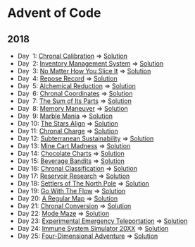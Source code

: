 # Advent of Code

## 2018

* Day &nbsp;1: [Chronal Calibration](https://adventofcode.com/2018/day/1) => [Solution](chronal_calibration/src/main.rs)
* Day &nbsp;2: [Inventory Management System](https://adventofcode.com/2018/day/2) => [Solution](inventory_management_system/src/main.rs)
* Day &nbsp;3: [No Matter How You Slice It](https://adventofcode.com/2018/day/3) => [Solution](fabric_slicing/src/main.rs)
* Day &nbsp;4: [Repose Record](https://adventofcode.com/2018/day/4) => [Solution](repose_record/src/main.rs)
* Day &nbsp;5: [Alchemical Reduction](https://adventofcode.com/2018/day/5) => [Solution](alchemical_reduction/src/main.rs)
* Day &nbsp;6: [Chronal Coordinates](https://adventofcode.com/2018/day/6) => [Solution](chronal_coordinates/src/main.rs)
* Day &nbsp;7: [The Sum of Its Parts](https://adventofcode.com/2018/day/7) => [Solution](sum_of_its_parts/src/main.rs)
* Day &nbsp;8: [Memory Maneuver](https://adventofcode.com/2018/day/8) => [Solution](memory_maneuver/src/main.rs)
* Day &nbsp;9: [Marble Mania](https://adventofcode.com/2018/day/9) => [Solution](marble_mania/src/main.rs)
* Day 10: [The Stars Align](https://adventofcode.com/2018/day/10) => [Solution](stars_align/src/main.rs)
* Day 11: [Chronal Charge](https://adventofcode.com/2018/day/11) => [Solution](chronal_charge/src/main.rs)
* Day 12: [Subterranean Sustainability](https://adventofcode.com/2018/day/12) => [Solution](subterranean_sustainability/src/main.rs)
* Day 13: [Mine Cart Madness](https://adventofcode.com/2018/day/13) => [Solution](mine_cart_madness/src/main.rs)
* Day 14: [Chocolate Charts](https://adventofcode.com/2018/day/14) => [Solution](chocolate_charts/src/main.rs)
* Day 15: [Beverage Bandits](https://adventofcode.com/2018/day/15) => [Solution](beverage_bandits/src/main.rs)
* Day 16: [Chronal Classification](https://adventofcode.com/2018/day/16) => [Solution](chronal_classification/src/main.rs)
* Day 17: [Reservoir Research](https://adventofcode.com/2018/day/17) => [Solution](reservoir_research/src/main.rs)
* Day 18: [Settlers of The North Pole](https://adventofcode.com/2018/day/18) => [Solution](settlers_of_the_north_pole/src/main.rs)
* Day 19: [Go With The Flow](https://adventofcode.com/2018/day/19) => [Solution](go_with_the_flow/src/main.rs)
* Day 20: [A Regular Map](https://adventofcode.com/2018/day/20) => [Solution](a_regular_map/src/main.rs)
* Day 21: [Chronal Conversion](https://adventofcode.com/2018/day/21) => [Solution](chronal_conversion/src/main.rs)
* Day 22: [Mode Maze](https://adventofcode.com/2018/day/22) => [Solution](mode_maze/src/main.rs)
* Day 23: [Experimental Emergency Teleportation](https://adventofcode.com/2018/day/23) => [Solution](experimental_emergency_teleportation/src/main.rs)
* Day 24: [Immune System Simulator 20XX](https://adventofcode.com/2018/day/24) => [Solution](immune_system_simulator_20xx/src/main.rs)
* Day 25: [Four-Dimensional Adventure](https://adventofcode.com/2018/day/25) => [Solution](four_dimensional_adventure/src/main.rs)
